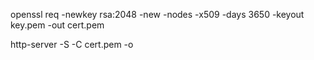 openssl req -newkey rsa:2048 -new -nodes -x509 -days 3650 -keyout key.pem -out cert.pem

http-server -S -C cert.pem -o